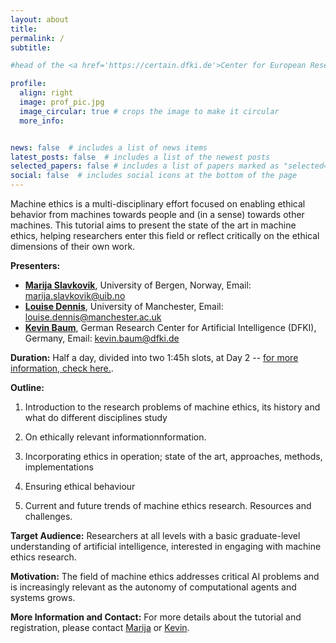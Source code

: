 ```yaml
---
layout: about
title: 
permalink: /
subtitle:  

#head of the <a href='https://certain.dfki.de'>Center for European Research in Trusted AI (CERTAIN)</a> and deputy head at the reserach department for <a href='https://www.dfki.de/nmm'>Neuro-Mechanistic Modeling (NMM)</a> at <a href='https://www.dfki.de/web'>German Research Center for Artificial Intelligence (DFKI)</a>. Saarbrücken. Germany. 

profile:
  align: right
  image: prof_pic.jpg
  image_circular: true # crops the image to make it circular
  more_info: 


news: false  # includes a list of news items
latest_posts: false  # includes a list of the newest posts
selected_papers: false # includes a list of papers marked as "selected={true}"
social: false  # includes social icons at the bottom of the page
---
```

<script src="https://kit.fontawesome.com/568534ed70.js" crossorigin="anonymous"></script>




Machine ethics is a multi-disciplinary effort focused on enabling ethical behavior from machines towards people and (in a sense) towards other machines. This tutorial aims to present the state of the art in machine ethics, helping researchers enter this field or reflect critically on the ethical dimensions of their own work.

**Presenters:**
- [**Marija Slavkovik**](https://scholar.google.de/citations?hl=de&user=TVmqPq0AAAAJ), University of Bergen, Norway, Email: [marija.slavkovik@uib.no](mailto:marija.slavkovik@uib.no)
- [**Louise Dennis**](https://scholar.google.de/citations?user=5d8ouI8AAAAJ), University of Manchester, Email: [louise.dennis@manchester.ac.uk](mailto:louise.dennis@manchester.ac.uk)
- [**Kevin Baum**](https://scholar.google.de/citations?hl=de&user=v3YfPJIAAAAJ), German Research Center for Artificial Intelligence (DFKI), Germany, Email: [kevin.baum@dfki.de](mailto:kevin.baum@dfki.de)


**Duration:**
Half a day, divided into two 1:45h slots, at Day 2 -- [for more information, check here.](https://ijcai24.org/tutorials/).

**Outline:**
1. Introduction to the research problems of machine ethics, its history and what do different disciplines study

2. On ethically relevant informationnformation.

3. Incorporating ethics in operation; state of the art, approaches, methods, implementations

4. Ensuring ethical behaviour

5. Current and future trends of machine ethics research. Resources and challenges.

**Target Audience:**
Researchers at all levels with a basic graduate-level understanding of artificial intelligence, interested in engaging with machine ethics research.

**Motivation:**
The field of machine ethics addresses critical AI problems and is increasingly relevant as the autonomy of computational agents and systems grows.

**More Information and Contact:**
For more details about the tutorial and registration, please contact [Marija](mailto:marija.slavkovik@uib.no) or [Kevin](mailto:kevin.baum@dfki.de).




